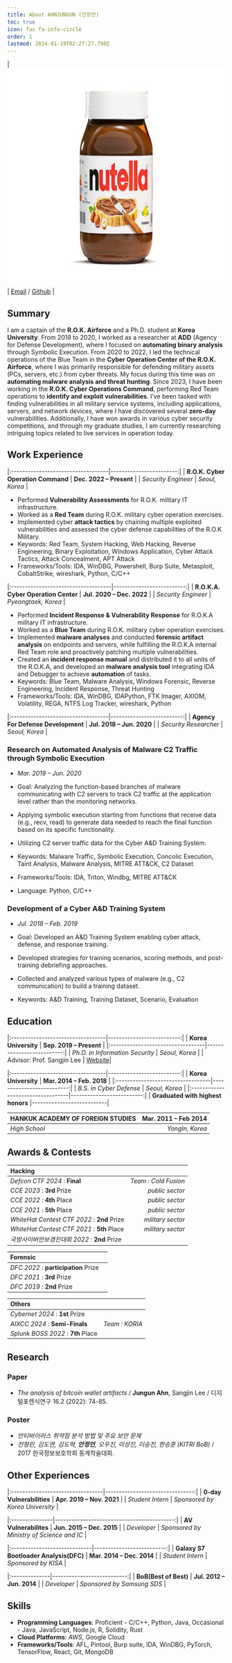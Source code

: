 ```yaml
---
title: About AHNJUNGUN (안정언)
toc: true
icon: fas fa-info-circle
order: 1
lastmod: 2024-01-19T02:27:27.790Z
---
```


<!--
| <img src="/assets/img/profile.png">
| [Email](mailto:wjddjs1102@naver.com) / [Linkedin](https://linkedin.com/in/acorn421/) / [Github](https://github.com/AhnJungUn) <br> [CV(Long)](/assets/pdf/cv_kim_long.pdf) / [CV(Short)](/assets/pdf/cv_kim_short.pdf)|
-->

| <img src="/assets/img/profile.png" alt="profile">
| [Email](mailto:wjddjs1102@naver.com) / [Github](https://github.com/AhnJungUn) |


## Summary
I am a captain of the **R.O.K. Airforce** and a Ph.D. student at **Korea University**. From 2018 to 2020, I worked as a researcher at **ADD** (Agency for Defense Development), where I focused on **automating binary analysis** through Symbolic Execution. From 2020 to 2022, I led the technical operations of the Blue Team in the **Cyber Operation Center of the R.O.K. Airforce**, where I was primarily responsible for defending military assets (PCs, servers, etc.) from cyber threats. My focus during this time was on **automating malware analysis and threat hunting**. Since 2023, I have been working in the **R.O.K. Cyber Operations Command**, performing Red Team operations to **identify and exploit vulnerabilities**. I’ve been tasked with finding vulnerabilities in all military service systems, including applications, servers, and network devices, where I have discovered several **zero-day** vulnerabilities. Additionally, I have won awards in various cyber security competitions, and through my graduate studies, I am currently researching intriguing topics related to live services in operation today.



## Work Experience

|:-----------------------------------|------------------------:|
| **R.O.K. Cyber Operation Command** | **Dec. 2022 – Present** |
| *Security Engineer*                |          *Seoul, Korea* |

-    Performed **Vulnerability Assessments** for R.O.K. military IT infrastructure.
-    Worked as a **Red Team** during R.O.K. military cyber operation exercises.
-    Implemented cyber **attack tactics** by chaining multiple exploited 
     vulnerabilities and assessed the cyber defense capabilities of 
     the R.O.K Military.
-    Keywords: Red Team, System Hacking, Web Hacking, Reverse Engineering,
     Binary Exploitation, Windows Application, Cyber Attack Tactics, 
     Attack Concealment, APT Attack
-    Frameworks/Tools: IDA, WinDBG, Powershell, Burp Suite, Metasploit,
     CobaltStrike, wireshark, Python, C/C++



|:------------------------------------|--------------------------:|
| **R.O.K.A. Cyber Operation Center** | **Jul. 2020 – Dec. 2022** |
| *Security Engineer*                 |       *Pyeongtaek, Korea* |

-    Performed **Incident Response & Vulnerability Response** for R.O.K.A military IT infrastructure.
-    Worked as a **Blue Team** during R.O.K. military cyber operation exercises.
-    Implemented **malware analyses** and conducted **forensic artifact analysis**
     on endpoints and servers, while fulfilling the R.O.K.A internal 
     Red Team role and proactively patching multiple vulnerabilities.
-    Created an **incident response manual** and distributed it to 
     all units of the R.O.K.A, and developed an **malware analysis tool**
     integrating IDA and Debugger to achieve **automation** of tasks.
-    Keywords: Blue Team, Malware Analysis, Windows Forensic, Reverse Engineering, Incident Response, Threat Hunting
-    Frameworks/Tools: IDA, WinDBG, IDAPython, FTK Imager, AXIOM, 
     Volatility, REGA, NTFS Log Tracker, wireshark, Python



|:-----------------------------------|--------------------------:|
| **Agency For Defense Development** | **Jul. 2018 – Jun. 2020** |
| *Security Researcher*              |            *Seoul, Korea* |

###  **Research on Automated Analysis of Malware C2 Traffic through Symbolic Execution**
-    *Mar. 2019 – Jun. 2020*

-    Goal: Analyzing the function-based branches of malware communicating 
     with C2 servers to track C2 traffic at the application level rather 
     than the monitoring networks.
-    Applying symbolic execution starting from functions that receive data (e.g., recv, read) 
     to generate data needed to reach the final function based on its specific functionality.
-    Utilizing C2 server traffic data for the Cyber A&D Training System.
-    Keywords: Malware Traffic, Symbolic Execution, Concolic Execution, Taint Analysis, Malware Analysis, 
     MITRE ATT&CK, C2 Dataset
-    Frameworks/Tools: IDA, Triton, Windbg, MITRE ATT&CK
-    Language: Python, C/C++


###  **Development of a Cyber A&D Training System** 
-    *Jul. 2018 – Feb. 2019*

-    Goal: Developed an A&D Training System enabling cyber attack, defense, and response training.
-    Developed strategies for training scenarios, scoring methods, and post-training debriefing approaches.
-    Collected and analyzed various types of malware (e.g., C2 communication) to build a training dataset.
-    Keywords: A&D Training, Training Dataset, Scenario, Evaluation



## Education

|:----------------------------------|--------------------------:|
| **Korea University**              | **Sep. 2019 – Present**   |
|:----------------------------------|--------------------------:|
| *Ph.D. in Information Security*   |            *Seoul, Korea* |
| Advisor: Prof. Sangjin Lee        | [Website](https://dfrc.korea.ac.kr/)|


|:----------------------------------|--------------------------:|
| **Korea University**              | **Mar. 2014 – Feb. 2018** |
|:----------------------------------|--------------------------:|
| *B.S. in Cyber Defense*           |            *Seoul, Korea* |
|:----------------------------------|--------------------------:|
| **Graduated with highest honors** |---------------------------|


| **HANKUK ACADEMY OF FOREIGN STUDIES** | **Mar. 2011 – Feb 2014** |
|:--------------------------------------|-------------------------:|
| *High School*                         |          *YongIn, Korea* |



## Awards & Contests

| **Hacking**                                 |                      |
|:--------------------------------------------|---------------------:|
| *Defcon CTF 2024* : **Final**               | *Team : Cold Fusion* |
| *CCE 2023* : **3rd** Prize                  | *public sector*      |
| *CCE 2022* : **4th** Place                  | *public sector*      |
| *CCE 2021* : **5th** Place                  | *public sector*      |
| *WhiteHat Contest CTF 2022* : **2nd** Prize | *military sector*    |
| *WhiteHat Contest CTF 2021* : **5th** Place | *military sector*    |
| *국방사이버안보경진대회 2022* : **2nd** Prize |                      |

| **Forensic**                                |                      |
|:--------------------------------------------|---------------------:|
| *DFC 2022* : **participation** Prize        |                      |
| *DFC 2021* : **3rd** Prize                  |                      |
| *DFC 2019* : **2nd** Prize                  |                      |

| **Others**                                  |                      |
|:--------------------------------------------|---------------------:|
| *Cybernet 2024* : **1st** Prize             |                      |
| *AIXCC 2024* : **Semi-Finals**              | *Team : KORIA*       |
| *Splunk BOSS 2022* : **7th** Place          |                      |



## Research

### **Paper**
-   *The analysis of bitcoin wallet artifacts* / **Jungun Ahn**, Sangjin Lee / 디지털포렌식연구 16.2 (2022): 74-85.

### **Poster**
-   *안티바이러스 취약점 분석 방법 및 주요 보안 문제*
-   *전형린, 김도연, 김도혁, **안정언**, 오우진, 이상진, 이승진, 한승훈 (KITRI BoB)* / 2017 한국정보보호학회 동계학술대회.


## Other Experiences

|:---------------------------------|--------------------------------:|
| **0-day Vulnerabilities** |       **Apr. 2019 – Nov. 2021** |
| *Student Intern*                 | *Sponsored by Korea University* |


|:---------------|-------------------------------------------:|
| **AV Vulnerabilites** |                  **Jun. 2015 – Dec. 2015** |
| *Developer*    | *Sponsored by Ministry of Science and IC* |


|:-----------------------------|--------------------------:|
| **Galaxy S7 Bootloader Analysis(DFC)** | **Mar. 2014 – Dec. 2014** |
| *Student Intern*             |       *Sponsored by KISA* |

<!-- -    Decompiled a real malicious Android app and analyzed its malicious behavior.
-    Framework: JEB Decompiler
-    Language: Java -->

|:--------------|---------------------------:|
| **BoB(Best of Best)** |  **Jul. 2012 – Jun. 2014** |
| *Developer*   | *Sponsored by Samsung SDS* |

<!-- **ENTOP: Entertainment Top 10** \\
*Jan. 2014 – Jun. 2014*

-    Website that recommends the BEST 10 based on user interests.
-    Framework: Django, jQuery, MySQL
-    Language: Python, Javascript

**MIV** \\
*Jul. 2013 – Dec. 2013*

-    Application that automatically recognizes the video’s music and
    provides music information.
-    Framework: Android SDK, MySQL
-    Language: Java

**LOVIE: MOVIE+LOVE** \\
*Jan. 2013 – Jun. 2013*

-    Movie recommendation and review application for couples.
-    Framework: Android SDK, MySQL
-    Language: Java

**MonsterAlarm** \\
*Jul. 2012 – Dec. 2012*

-    Alarm application with game mechanics and nurturing concepts.
-    Framework: Android SDK, sqlite
-    Language: Java -->

## Skills

- **Programming Languages**: Proficient - C/C++, Python, Java, Occasional - Java, JavaScript, Node.js, R, Solidity, Rust
- **Cloud Platforms**: *AWS*, Google Cloud
- **Frameworks/Tools**: AFL, Pintool, Burp suite, IDA, WinDBG, PyTorch, TensorFlow, React, Git, MongoDB
